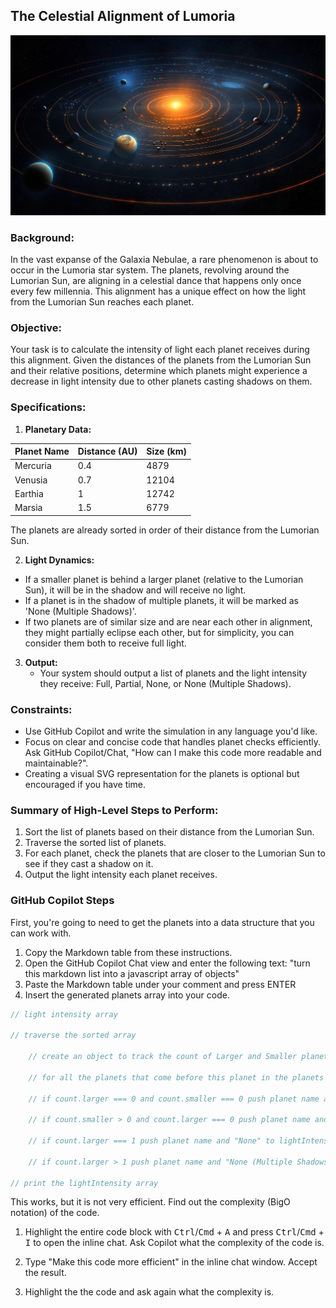 ## The Celestial Alignment of Lumoria

<img src="../../Images/lumoria.jpg" />

### Background:

In the vast expanse of the Galaxia Nebulae, a rare phenomenon is about to occur in the Lumoria star system. The planets, revolving around the Lumorian Sun, are aligning in a celestial dance that happens only once every few millennia. This alignment has a unique effect on how the light from the Lumorian Sun reaches each planet.

### Objective:

Your task is to calculate the intensity of light each planet receives during this alignment. Given the distances of the planets from the Lumorian Sun and their relative positions, determine which planets might experience a decrease in light intensity due to other planets casting shadows on them.

### Specifications:

1. **Planetary Data:**

| Planet Name | Distance (AU) | Size (km) |
|-------------|---------------|----------|
| Mercuria    | 0.4           | 4879     |
| Venusia     | 0.7           | 12104    |
| Earthia     | 1             | 12742    |
| Marsia      | 1.5           | 6779     |

The planets are already sorted in order of their distance from the Lumorian Sun.

2. **Light Dynamics:**
- If a smaller planet is behind a larger planet (relative to the Lumorian Sun), it will be in the shadow and will receive no light.
- If a planet is in the shadow of multiple planets, it will be marked as 'None (Multiple Shadows)'.
- If two planets are of similar size and are near each other in alignment, they might partially eclipse each other, but for simplicity, you can consider them both to receive full light.

3. **Output:**
    - Your system should output a list of planets and the light intensity they receive: Full, Partial, None, or None (Multiple Shadows).

### Constraints:

- Use GitHub Copilot and write the simulation in any language you'd like.
- Focus on clear and concise code that handles planet checks efficiently. Ask GitHub Copilot/Chat, "How can I make this code more readable and maintainable?".
- Creating a visual SVG representation for the planets is optional but encouraged if you have time.

### Summary of High-Level Steps to Perform:

1. Sort the list of planets based on their distance from the Lumorian Sun.
1. Traverse the sorted list of planets.
1. For each planet, check the planets that are closer to the Lumorian Sun to see if they cast a shadow on it.
1. Output the light intensity each planet receives.

### GitHub Copilot Steps

First, you're going to need to get the planets into a data structure that you can work with.

1. Copy the Markdown table from these instructions.
1. Open the GitHub Copilot Chat view and enter the following text:
    "turn this markdown list into a javascript array of objects"
1. Paste the Markdown table under your comment and press ENTER
1. Insert the generated planets array into your code.

```js
// light intensity array

// traverse the sorted array

    // create an object to track the count of Larger and Smaller planets that are closer to the sun than the current planet

    // for all the planets that come before this planet in the planets array, increment Larger if they are larger than the current planet or Smaller if they are smaller than the current planet

    // if count.larger === 0 and count.smaller === 0 push planet name and "Full" to lightIntensity 

    // if count.smaller > 0 and count.larger === 0 push planet name and "Partial" to lightIntensity

    // if count.larger === 1 push planet name and "None" to lightIntensity

    // if count.larger > 1 push planet name and "None (Multiple Shadows)" to lightIntensity

// print the lightIntensity array
```

This works, but it is not very efficient. Find out the complexity (BigO notation) of the code.

1. Highlight the entire code block with <kbd>Ctrl</kbd>/<kbd>Cmd</kbd> + <kbd>A</kbd> and press <kbd>Ctrl</kbd>/<kbd>Cmd</kbd> + <kbd>I</kbd> to open the inline chat. Ask Copilot what the complexity of the code is.

1. Type "Make this code more efficient" in the inline chat window. Accept the result.

1. Highlight the the code and ask again what the complexity is.
